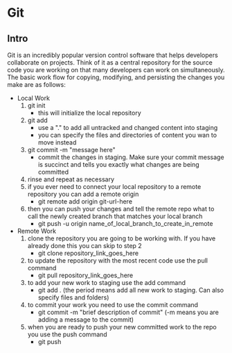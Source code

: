 # Git

## Intro 
Git is an incredibly popular version control software that helps developers collaborate on projects. Think of it as a central repository for the source code you are working on that many developers can work on simultaneously. The basic work flow for copying, modifying, and persisting the changes you make are as follows:
- Local Work
    1. git init
        - this will initialize the local repository
    2. git add
        - use a "." to add all untracked and changed content into staging
        - you can specify the files and directories of content you wan to move instead
    3. git commit -m "message here"
        - commit the changes in staging. Make sure your commit message is succinct and tells you exactly what changes are being committed
    4. rinse and repeat as necessary
    5. if you ever need to connect your local repository to a remote repository you can add a remote origin
        - git remote add origin git-url-here
    6. then you can push your changes and tell the remote repo what to call the newly created branch that matches your local branch
        - git push -u origin name_of_local_branch_to_create_in_remote
- Remote Work
    1. clone the repository you are going to be working with. If you have already done this you can skip to step 2
        - git clone repository_link_goes_here
    2. to update the repository with the most recent code use the pull command
        - git pull repository_link_goes_here
    3. to add your new work to staging use the add command
        - git add . (the period means add all new work to staging. Can also specify files and folders)
    4. to commit your work you need to use the commit command
        - git commit -m "brief description of commit" (-m means you are adding a message to the commit)
    5. when you are ready to push your new committed work to the repo you use the push command
        - git push

